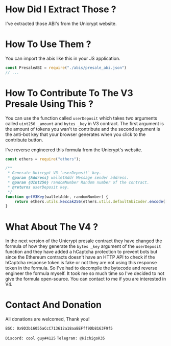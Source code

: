 # How Did I Extract Those ?
I've extracted those ABI's from the Unicrypt website.

# How To Use Them ?
You can import the abis like this in your JS application.

```js
const PresaleABI = require("./abis/presale_abi.json")
// ...
```

# How To Contribute To The V3 Presale Using This ?
You can use the function called `userDeposit` which takes two arguments called `uint256 _amount` and `bytes _key` in V3 contract. The first argument is the amount of tokens you wan't to contribute and the second argument is the anti-bot key that your browser generates when you click to the contribute button.

I've reverse engineered this formula from the Unicrypt's website.

```js
const ethers = require("ethers");

/**
 * Generate Unicrypt V3 `userDeposit` key.
 * @param {Address} walletAddr Message sender address.
 * @param {UInt256} randomNumber Random number of the contract.
 * @returns userDeposit key.
 */
function getV3Key(walletAddr, randomNumber) {
    return ethers.utils.keccak256(ethers.utils.defaultAbiCoder.encode(["address", "uint"], [walletAddr, randomNumber]));
}
```

# What About The V4 ?
In the next version of the Unicrypt presale contract they have changed the formula of how they generate the `bytes _key` argument of the `userDeposit` function and they have added a hCaptcha protection to prevent bots but since the Ethereum contracts doesn't have an HTTP API to check if the hCaptcha response token is fake or not they are not using this response token in the formula. So I've had to decompile the bytecode and reverse engineer the formula myself. It took me so much time so I've decided to not give the formula open-source. You can contact to me if you are interested in V4.

# Contact And Donation
All donations are welcomed, Thank you!

`BSC: 0x9D3b16055aCcC713612a18aaBEFff9Db8163F9f5`

`Discord: cool guy#4125`
`Telegram: @HichigoR35`

